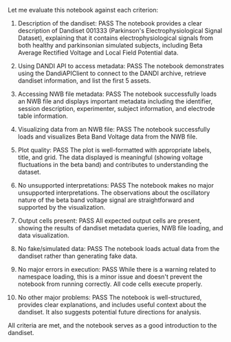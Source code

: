 Let me evaluate this notebook against each criterion:

1. Description of the dandiset: PASS
   The notebook provides a clear description of Dandiset 001333 (Parkinson's Electrophysiological Signal Dataset), explaining that it contains electrophysiological signals from both healthy and parkinsonian simulated subjects, including Beta Average Rectified Voltage and Local Field Potential data.

2. Using DANDI API to access metadata: PASS
   The notebook demonstrates using the DandiAPIClient to connect to the DANDI archive, retrieve dandiset information, and list the first 5 assets.

3. Accessing NWB file metadata: PASS
   The notebook successfully loads an NWB file and displays important metadata including the identifier, session description, experimenter, subject information, and electrode table information.

4. Visualizing data from an NWB file: PASS
   The notebook successfully loads and visualizes Beta Band Voltage data from the NWB file.

5. Plot quality: PASS
   The plot is well-formatted with appropriate labels, title, and grid. The data displayed is meaningful (showing voltage fluctuations in the beta band) and contributes to understanding the dataset.

6. No unsupported interpretations: PASS
   The notebook makes no major unsupported interpretations. The observations about the oscillatory nature of the beta band voltage signal are straightforward and supported by the visualization.

7. Output cells present: PASS
   All expected output cells are present, showing the results of dandiset metadata queries, NWB file loading, and data visualization.

8. No fake/simulated data: PASS
   The notebook loads actual data from the dandiset rather than generating fake data.

9. No major errors in execution: PASS
   While there is a warning related to namespace loading, this is a minor issue and doesn't prevent the notebook from running correctly. All code cells execute properly.

10. No other major problems: PASS
    The notebook is well-structured, provides clear explanations, and includes useful context about the dandiset. It also suggests potential future directions for analysis.

All criteria are met, and the notebook serves as a good introduction to the dandiset.